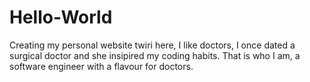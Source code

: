 # Hello-World
Creating my personal website
twiri here, I like doctors, I once dated a surgical doctor and she insipired my coding habits.
That is who I am, a software engineer with a flavour for doctors.
